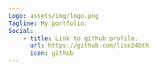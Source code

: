 ```yaml
---
Logo: assets/img/logo.png
Tagline: My portfolio.
Social:
    - title: Link to github profile.
      url: https://github.com/liso24bth
      icon: github
---
```

